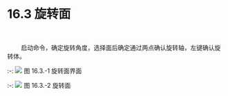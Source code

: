 # 16.3 旋转面
<br/>

&emsp;&emsp; 启动命令，确定旋转角度，选择面后确定通过两点确认旋转轴，左键确认旋转体。

:-: ![](images/旋转1.png)
图 16.3.\-1 旋转面界面

:-: ![](images/旋转2.png)
图 16.3.\-2 旋转面